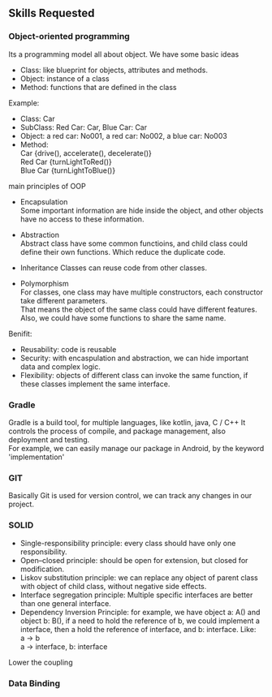 ## Skills Requested

### Object-oriented programming
Its a programming model all about object. We have some basic ideas

* Class: like blueprint for objects, attributes and methods.
* Object: instance of a class
* Method: functions that are defined in the class

Example:   
* Class: Car
* SubClass: Red Car: Car, Blue Car: Car
* Object: a red car: No001, a red car: No002, a blue car: No003
* Method:   
Car {drive(), accelerate(), decelerate()}   
Red Car {turnLightToRed()}  
Blue Car {turnLightToBlue()}  

main principles of OOP

* Encapsulation  
Some important information are hide inside the object, and other objects have no access to these information.

* Abstraction  
Abstract class have some common functioins, and child class could define their own functions.  Which reduce the duplicate code. 

* Inheritance
Classes can reuse code from other classes.  

* Polymorphism  
For classes, one class may have multiple constructors, each constructor take different parameters.  
That means the object of the same class could have different features.
Also, we could have some functions to share the same name. 


Benifit: 
* Reusability: code is reusable
* Security: with encaspulation and abstraction, we can hide important data and complex logic.  
* Flexibility: objects of different class can invoke the same function, if these classes implement the same interface.  

### Gradle
Gradle is a build tool, for multiple languages, like kotlin, java, C / C++
It controls the process of compile, and package management, also deployment and testing.  
For example, we can easily manage our package in Android, by the keyword 'implementation'

### GIT
Basically Git is used for version control, we can track any changes in our project.  

### SOLID
* Single-responsibility principle:  every class should have only one responsibility.  
* Open–closed principle: should be open for extension, but closed for modification.  
* Liskov substitution principle: we can replace any object of parent class with object of child class, without negative side effects.  
* Interface segregation principle: Multiple specific interfaces are better than one general interface.  
* Dependency Inversion Principle: for example, we have object a: A() and object b: B(), if a need to hold the reference of b, we could implement a interface, then a hold the reference of interface, and b: interface. Like:  
a -> b  
a -> interface,  b: interface   

Lower the coupling
### Data Binding
